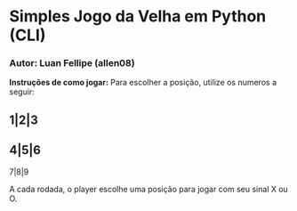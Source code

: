 # Simples Jogo da Velha em Python (CLI)
### Autor: Luan Fellipe (allen08)

**Instruções de como jogar:**
Para escolher a posição, utilize os numeros a seguir:

 1|2|3
 -----
 4|5|6
 -----
 7|8|9

A cada rodada, o player escolhe uma posição para jogar com seu sinal X ou O.